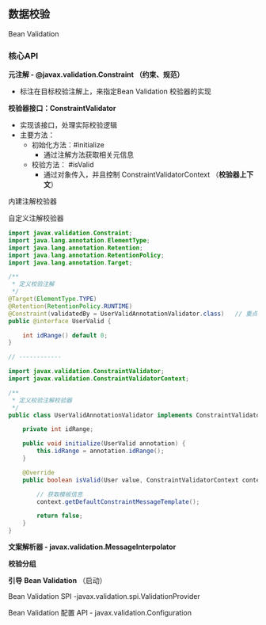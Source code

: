 ## 数据校验

Bean Validation



### 核心API

**元注解 - @javax.validation.Constraint   （约束、规范）**

- 标注在目标校验注解上，来指定Bean Validation 校验器的实现



**校验器接口：ConstraintValidator**

- 实现该接口，处理实际校验逻辑
- 主要方法：
  - 初始化方法：#initialize
    - 通过注解方法获取相关元信息
  - 校验方法： #isValid
    - 通过对象传入，并且控制 ConstraintValidatorContext （**校验器上下文**）



内建注解校验器



自定义注解校验器

```java
import javax.validation.Constraint;
import java.lang.annotation.ElementType;
import java.lang.annotation.Retention;
import java.lang.annotation.RetentionPolicy;
import java.lang.annotation.Target;

/**
 * 定义校验注解
 */
@Target(ElementType.TYPE)
@Retention(RetentionPolicy.RUNTIME)
@Constraint(validatedBy = UserValidAnnotationValidator.class)   // 重点
public @interface UserValid {

    int idRange() default 0;
}

// ------------

import javax.validation.ConstraintValidator;
import javax.validation.ConstraintValidatorContext;

/**
 * 定义校验注解校验器
 */
public class UserValidAnnotationValidator implements ConstraintValidator<UserValid, User> {

    private int idRange;

    public void initialize(UserValid annotation) {
        this.idRange = annotation.idRange();
    }

    @Override
    public boolean isValid(User value, ConstraintValidatorContext context) {

        // 获取模板信息
        context.getDefaultConstraintMessageTemplate();

        return false;
    }
}
```



**文案解析器 - javax.validation.MessageInterpolator**



**校验分组**



**引导** **Bean Validation** （启动）

Bean Validation SPI -javax.validation.spi.ValidationProvider

Bean Validation 配置 API - javax.validation.Configuration